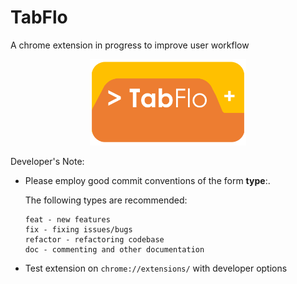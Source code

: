 # TabFlo

A chrome extension in progress to improve user workflow
<p align="center">
  <img src="./assets/logo.png" alt="drawing" width="250"/>
</p>

  
Developer's Note:
- Please employ good commit conventions of the form **type**:<msg>.

  The following types are recommended:
  
      feat - new features
      fix - fixing issues/bugs
      refactor - refactoring codebase
      doc - commenting and other documentation
  
- Test extension on `chrome://extensions/` with developer options
